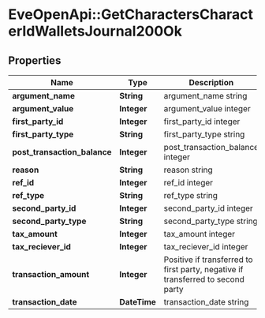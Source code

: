 # EveOpenApi::GetCharactersCharacterIdWalletsJournal200Ok

## Properties
Name | Type | Description | Notes
------------ | ------------- | ------------- | -------------
**argument_name** | **String** | argument_name string | [optional] 
**argument_value** | **Integer** | argument_value integer | [optional] 
**first_party_id** | **Integer** | first_party_id integer | [optional] 
**first_party_type** | **String** | first_party_type string | [optional] 
**post_transaction_balance** | **Integer** | post_transaction_balance integer | [optional] 
**reason** | **String** | reason string | [optional] 
**ref_id** | **Integer** | ref_id integer | 
**ref_type** | **String** | ref_type string | 
**second_party_id** | **Integer** | second_party_id integer | [optional] 
**second_party_type** | **String** | second_party_type string | [optional] 
**tax_amount** | **Integer** | tax_amount integer | [optional] 
**tax_reciever_id** | **Integer** | tax_reciever_id integer | [optional] 
**transaction_amount** | **Integer** | Positive if transferred to first party, negative if transferred to second party | [optional] 
**transaction_date** | **DateTime** | transaction_date string | 



